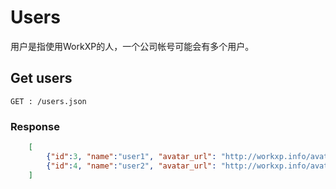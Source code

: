 # Users
用户是指使用WorkXP的人，一个公司帐号可能会有多个用户。

## Get users
`GET : /users.json`  

### Response

```json
	[
		{"id":3, "name":"user1", "avatar_url": "http://workxp.info/avatar.png"},
		{"id":4, "name":"user2", "avatar_url": "http://workxp.info/avatar.png"}
	]
```
